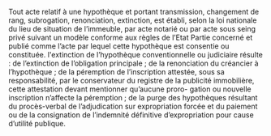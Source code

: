 Tout acte relatif à une hypothèque et portant transmission, changement de rang,
subrogation, renonciation, extinction, est établi, selon la loi nationale du lieu de situation de
l’immeuble, par acte notarié ou par acte sous seing privé suivant un modèle conforme aux
règles de l’Etat Partie concerné et publié comme l’acte par lequel cette hypothèque est
consentie ou constituée.
l'extinction de l’hypothèque conventionnelle ou judiciaire résulte : de
l’extinction de l’obligation principale ; de la renonciation du créancier à
l’hypothèque ; de la péremption de l’inscription attestée, sous sa
responsabilité, par le conservateur du registre de la publicité immobilière,
cette attestation devant mentionner qu’aucune proro- gation ou nouvelle
inscription n’affecte la péremption ;
de la purge des hypothèques résultant du procès-verbal de l’adjudication sur
expropriation forcée et du paiement ou de la consignation de l’indemnité
définitive d’expropriation pour cause d’utilité publique.